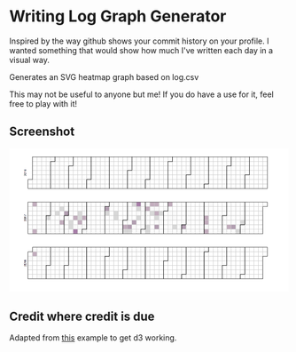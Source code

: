 # Writing Log Graph Generator

Inspired by the way github shows your commit history on your profile. I wanted something that would show how much I've written each day in a visual way.

Generates an SVG heatmap graph based on log.csv

This may not be useful to anyone but me! If you do have a use for it, feel free to play with it!

## Screenshot

![screenshot](screenshot.png)

## Credit where credit is due

Adapted from [this](https://bl.ocks.org/mbostock/4063318) example to get d3 working.
